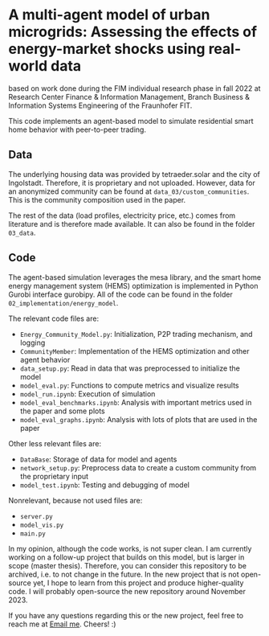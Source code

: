 # A multi-agent model of urban microgrids: Assessing the effects of energy-market shocks using real-world data
based on work done during the FIM individual research phase in fall 2022 at Research Center Finance & Information Management, Branch Business & Information Systems Engineering of the Fraunhofer FIT.

This code implements an agent-based model to simulate residential smart home behavior with peer-to-peer trading.

## Data
The underlying housing data was provided by tetraeder.solar and the city of Ingolstadt. Therefore, it is proprietary and not uploaded. However, data for an anonymized community can be found at `data_03/custom_communities`. This is the community composition used in the paper.

The rest of the data (load profiles, electricity price, etc.) comes from literature and is therefore made available. It can also be found in the folder `03_data`.

## Code
The agent-based simulation leverages the mesa library, and the smart home energy management system (HEMS) optimization is implemented in Python Gurobi interface gurobipy. All of the code can be found in the folder `02_implementation/energy_model`.

The relevant code files are:
- `Energy_Community_Model.py`: Initialization, P2P trading mechanism, and logging
- `CommunityMember`: Implementation of the HEMS optimization and other agent behavior
- `data_setup.py`: Read in data that was preprocessed to initialize the model
- `model_eval.py`: Functions to compute metrics and visualize results
- `model_run.ipynb`: Execution of simulation
- `model_eval_benchmarks.ipynb`: Analysis with important metrics used in the paper and some plots
- `model_eval_graphs.ipynb`: Analysis with lots of plots that are used in the paper

Other less relevant files are:
- `DataBase`: Storage of data for model and agents
- `network_setup.py`: Preprocess data to create a custom community from the proprietary input
- `model_test.ipynb`: Testing and debugging of model

Nonrelevant, because not used files are:
- `server.py`
- `model_vis.py`
- `main.py`


In my opinion, although the code works, is not super clean. I am currently working on a follow-up project that builds on this model, but is larger in scope (master thesis). Therefore, you can consider this repository to be archived, i.e. to not change in the future. In the new project that is not open-source yet, I hope to learn from this project and produce higher-quality code. I will probably open-source the new repository around November 2023.

If you have any questions regarding this or the new project, feel free to reach me at [Email me](mailto:jochen.madler@tum.de). Cheers! :)





